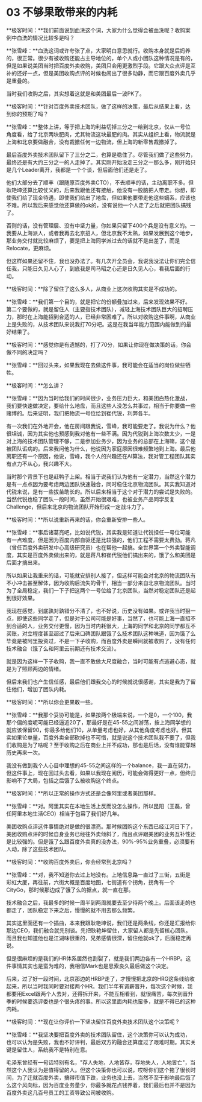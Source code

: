 # 03 不够果敢带来的内耗

**极客时间：**我们前面说到血洗这个词，大家为什么觉得会被血洗呢？收购案例中血洗的情况比较多是吗？

**张雪峰：**血洗这词或许夸张了点，大家明白意思就行。收购本身就是后妈养的，很正常。很少有被收购还能占主导地位的，单个人或小团队这种情况是有的，但是如果说美团当时把百度外卖收购，美团只会用更激烈手段。它跟大众点评是互补的还好一点，但是美团收购点评的时候也闹出了很多动静，而它跟百度外卖几乎是重叠的。

当时我们收购之后，其实想着这就是和美团最后一波PK了。

**极客时间：**针对百度外卖技术团队，做了这样的决策，最后从结果上看，达到你的预期了吗？

**张雪峰：**整体上讲，等于把上海的利益切掉三分之一给到北京，仅从一号位角度看，给了北京两块肥肉，尤其物流这块最肥的肉。其实从组织上看，物流就是上海和北京要做融合，没有裁撤任何一边物流，但上海的新零售裁撤掉了。

最后百度外卖技术团队留下了三分之二，也算是稳住了。尽管我们做了这些努力，最终还是有大约三分之一的人走掉了。其实刚开始没走三分之一那么多，刚开始只是几个Leader离开，我都是一个个谈，但后面他们还是走了。

他们大部分去了顺丰（跟随原百度外卖CTO），不去顺丰的话，主动离职不多。但耿艳坤还算比较仗义的，后来我跟他还有接触，他没有一股脑把人带走。你想，即使我们给了现金待遇，即使我们给出了地盘，但如果他要带走他这些嫡系，应该也不难。所以我后来感觉他还算做的ok的，没有说他一个人走了之后就把团队搞残了。

否则的话，没有管理层、没有中坚力量，你如果只留下400个兵是没有意义的。一我要从上海派人，或者我再去北京招人，但北京我不太熟，如果发展到这个地步，那业务交付就比较麻烦了，要是把上海同学派过去的话就不是出差了，而是Relocate，更麻烦。

但这样如果还留不住，我也没办法了。有几次开全员会，我说我没法让你们完全信任我，只能日久见人心了，到底我是司马昭之心还是日久见人心，看我后面的行动。

**极客时间：**除了留住了这么多人，从商业上这次收购其实是不成功的。

**张雪峰：**我们第一个目的，就是把它的份额叠加过来，后来发现效果不好。第二个要做的，就是留住人（主要指技术团队），减轻上海技术团队巨大的招聘压力，那时在上海能招到合适的人，已经非常困难了。所以对收购这件事啊，从商业上是失败的，从技术团队来说我打70分吧。这是在我当年能力范围内能做到的最好结果了。

**极客时间：**感觉你是有遗憾的，打了70分，如果让你现在做决策的话，你会做不同的决定吗？

**张雪峰：**回过头来，如果我现在去做这件事，我可能会在适当的岗位做些牺牲。

**极客时间：**怎么讲？

**张雪峰：**因为当时给我们的时间很少，业务压力巨大，和美团白热化激战，我们要快速做决定，要给什么地盘，而且这些人没怎么共事过，相当于你要做一些赌博的。后来证明，我们把物流一号位给到崔代锐，利弊各半。

有一次我们在外地开会，他在房间跟我说，雪峰，我可能要走了。我说为什么？他很坦诚，因为其实他也预感到我对他有一些不满。因为代锐到上海次数太少，一是对上海的技术团队管理不够，二是参加业务少，因为业务的总部在上海嘛，这个是被团队诟病的。后来我问他为什么，他说因为家庭原因很难频繁地到上海。最后他离职还有一个原因，他说，雪峰，我个人的兴趣还在AI算法，我对管工程团队其实有点力不从心，我兴趣不大。

当时那个背景下也是赶鸭子上架。相当于说我们认为他有一定潜力，当然这个潜力是有一点点因为要考虑两边团队快速融合，同时稳住北京物流团队。其实我知道对代锐来说，是有一些拔苗助长的。所以后来相当于这个对于潜力的尝试是失败的。当然代锐也稳了团队一段时间，虽然开始很艰难，也被业务产品同学反复Challenge，但后来北京的物流团队开始形成一定战斗力了。

**极客时间：**所以说重新再来的话，你会重新安排一些人。

**张雪峰：**事后诸葛亮吧，比如说代锐，其实我是知道让代锐担任一号位可能有一点难度，但是因为百度内部自驱还是比较强的，他们工程不需要太费劲。蒋凡（曾任百度外卖研发中心高级研究员）也在帮他一起搞。全世界第一个外卖智能调度，其实是百度外卖做出来的，就是蒋凡和崔代锐他们搞出来的，饿了么和美团是后面才搞出来。

所以如果让我重来的话，可能就安排别人接了，但这样可能会对北京的物流团队有不小冲击甚至解体，因为收购后流失的骨干，相当一部分来自北京物流团队。当时为了全局稳定，我们一下子把这两个一号位给了北京团队，当然对稳定团队还是起到很好效果。

我现在感觉，到底孰对孰错分不清了，也不好说，历史没有如果。或许我当时狠一点，即使这些同学走了，但是对于公司可能是好事，当然了，也可能上海一直招不到合适的人，业务交付更慢，因为当时内耗很大，上海的同学和北京的同学都互不买账，对立程度甚至超过了后来口碑团队跟饿了么技术团队这种味道，因为饿了么毕竟是被阿里投资过，不是一下子收购，而百度外卖是瞬间就被收购了，没有任何技术融合（饿了么和阿里云前期还有技术交流）。

就是因为这样一下子收购，我一直不敢做大尺度融合，当时可能有点逃避心态，就是为了照顾两边的情绪。

但后来我们也产生信任感，最后他们跟我交心的时候就说很感谢，其实是我为了留住他们，增加了团队内耗。

**极客时间：**所以你会更果敢一些。

**张雪峰：**我那个妥协可能是，如果按两个极端来说，一个是0，一个100，我那个偏的度呢可能已经逼近20了，那最好是在45-55之间游荡，按上海同学想的就应该保留90，你最多给他们10，从单量考虑也好，从其他角度考虑也好。但其实如果论单量，百度外卖全部砍掉也不可惜，就是说这个技术团队我不要了，但我们收购是为了啥呢？至于收购之后在商业上并不成功，那也是后话，没有谁能穿越历史再来一次。

我没有做到我个人心目中理想的45-55之间这样的一个balance，我一直在努力，但这件事上，现在回过头去看，如果以我现在阅历，可能会做得更好一点，但终归影响不了大局，包括之后饿了么被收购这个终点。

**极客时间：**所以正常的操作方式还是会像阿里或者美团那样。

**张雪峰：**对。阿里其实在本地生活上反而没怎么操作，所以昆阳（王磊，曾任阿里本地生活CEO）相当于包容了我们好几年。

美团收购点评这件事情绝对是做的很漂亮。那时候团购这个东西已经江河日下了，美团收购点评的时候自身业务已经往外卖倾斜了，而且点评跟美团的业务互补性还是比较强的。但是饿了么跟百度外卖真的没办法，90%-95%业务重叠，必须要有人动，除了这些技术团队。

**极客时间：**收购百度外卖后，你会经常到北京吗？

**张雪峰：**对，我不知道你去过上地没有。上地信息路一直过了三街，五街是彩虹大厦，再往前，六街大概是百度地图，七街道有个拐角，拐角有一个CityGo，那时候那边成了饿了么的据点，就一直在那。

技术融合之后，我最多的时候一周半到两周就要去至少待两个晚上。后面该走的也都走了，团队稳定下来之后，慢慢的就不用去那么频繁。

其实这里面还有一个插曲，本来我跟耿艳坤说，我们还是两条线，你还是汇报给你那边CEO，我们融合就先别谈。先把耿艳坤留住，大家留人都是先留核心团队。而且我也知道他也是江湖味很重的，兄弟感情很深，留住他就ok了，后面稳定再说。

但是很麻烦的是我们的HR体系居然也割裂了，就是我们两边各有一个HRBP。这件事情其实也是蛮为难的，我相信Mark也是思索良久最后做这个决定。

后来，过了好一段时间，北京那边的HRBP走了，才慢慢把北京的HRG这条线给收起来，所以当时我同时要对接两个HR。我们半年有调薪晋升，每次这个时候，我都要用Excel跟两个人去对，还得拆开来，不能互相看到，就很痛苦，每次到晋升季的时候要选评委也是个很头疼的事。所以这里面内耗也蛮多，就是不得已的这种内耗。

**极客时间：**现在让你评价一下坚决留住百度外卖技术团队这个决策呢？

**张雪峰：**我坚决要把百度外卖的技术团队留住，这个决策你可以认为成功，也可以认为是失败，我也不好评判，最后双方的融合还算度过了艰难时期。其实关键是留住人，系统我不是特别在意。

毛泽东曾经有一句话特别有名，"存人失地，人地皆存，存地失人，人地皆亡"，当然这个人我认为是值得留的人。但这个决策你也可以说，哎呀你们这个拖了很长时间，为了迁就百度外卖，搞得市值下跌，业务也没上去，当然不至于影响最后饿了么这个风向标，因为百度业务量少，你最多就花点钱养着，我们最后也并不是因为百度外卖这几百号员工的工资导致公司被收购。
